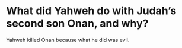 # What did Yahweh do with Judah’s second son Onan, and why?

Yahweh killed Onan because what he did was evil.
